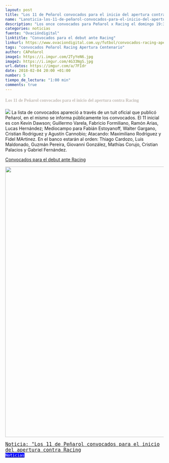 ```yaml
---
layout: post
title: "Los 11 de Peñarol convocados para el inicio del apertura contra Racing"
name: "Lanoticia-los-11-de-peñarol-convocados-para-el-inicio-del-apertura-contra-racing"
description: "Los once convocados para Peñarol x Racing el domingo 19:30 hs en el Centenario por el Apertura"
categories: noticias
fuente: "Ovacióndigital"
linktitle: "Convocados para el debut ante Racing"
linkurl: https://www.ovaciondigital.com.uy/futbol/convocados-racing-apertura18.html
tags: "convocados Peñarol Racing Apertura Centenario"
author: CAPeñarol 
image1: https://i.imgur.com/2TyYeN6.jpg
image2: https://i.imgur.com/4G33NgS.jpg
url.datos: https://imgur.com/a/7FIdr
date: 2018-02-04 20:00 +01:00
number: 5
tiempo_de_lectura: "1:00 min"
comments: true
---
```


<h4 style="color:#c1bab4;font-family:fantasy;">Los 11 de Peñarol convocados para el inicio del apertura contra Racing</h4>
<img src="http://i.imgur.com/4G33NgS.jpg">
La lista de convocados apareció a través de un tuit oficial que publicó Peñarol, en el mismo se informa públicamente los convocados. El 11 inicial es con Kevin Dawson; Guillermo Varela, Fabricio Formiliano, Ramón Arias, Lucas Hernández; Mediocampo para Fabián Estoyanoff, Walter Gargano, Cristian Rodriguez y Agustín Cannobio; Atacando: Maximiliano Rodriguez y Fidel MArtinez. En el banco estarán al orden: Thiago Cardozo, Luis Maldonado, Guzmán Pereira, Giovanni González, Mathías Corujo, Cristian Palacios y Gabriel Fernández.
 
<a href="https://www.ovaciondigital.com.uy/futbol/convocados-racing-apertura18.html"><i class="fa fa-link" style="color:red;"></i><span> Convocados para el debut ante Racing</span></a>

<img src="http://i.imgur.com/2TyYeN6.jpg" width="860px">

<span style="font-family:monospace;font-size:1.1em;color:white;" class="rounded"><a href="{{ site.url}}/noticia-los-11-de-peñarol-convocados-para-el-inicio-del-apertura-contra-racing">Noticia: "Los 11 de Peñarol convocados para el inicio del apertura contra Racing</a></span><a href="{{ site.url}}/noticias"><span style="font-size:0.9em;color:white;background:blue;font-family:monospace;" class="rounded"><br><i class="fa fa-globe"></i>Noticias</span></a>
